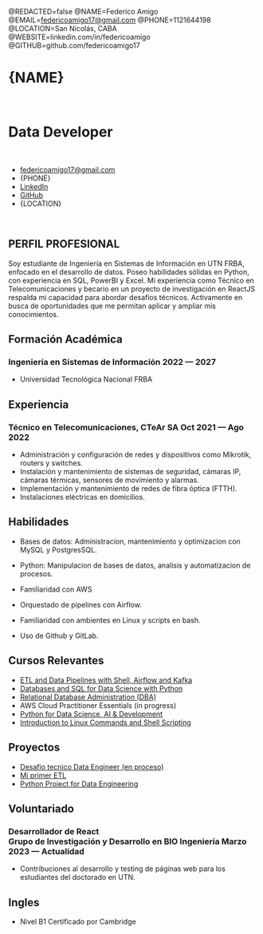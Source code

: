 @REDACTED=false
@NAME=Federico Amigo
@EMAIL=federicoamigo17@gmail.com
@PHONE=1121644198
@LOCATION=San Nicolás, CABA
@WEBSITE=linkedin.com/in/federicoamigo
@GITHUB=github.com/federicoamigo17

# {NAME}

<br>

<h1 class="subtitle" >Data Developer</h1>

<br>

<div class="section headerInfo">

- [federicoamigo17@gmail.com](mailto:federicoamigo17@gmail.com)
- {PHONE}
- [LinkedIn](https://linkedin.com/in/federicoamigo)
- [GitHub](https://github.com/federicoamigo17)
- {LOCATION}
</div>

<br>

## PERFIL PROFESIONAL

Soy estudiante de Ingeniería en Sistemas de Información en UTN FRBA, enfocado en el desarrollo de datos. Poseo habilidades sólidas en Python, con experiencia en SQL, PowerBI y Excel. Mi experiencia como Técnico en Telecomunicaciones y becario en un proyecto de investigación en ReactJS respalda mi capacidad para abordar desafíos técnicos. Activamente en busca de oportunidades que me permitan aplicar y ampliar mis conocimientos.



## Formación Académica

### Ingeniería en Sistemas de Información <span class="spacer"></span> 2022 &mdash; 2027


- Universidad Tecnológica Nacional FRBA <br>


## Experiencia

### Técnico en Telecomunicaciones, CTeAr SA <span class="spacer"></span> Oct 2021 &mdash; Ago 2022

- Administración y configuración de redes y dispositivos como Mikrotik, routers y switches.
- Instalación y mantenimiento de sistemas de seguridad, cámaras IP, cámaras térmicas, sensores de movimiento y alarmas.
- Implementación y mantenimiento de redes de fibra óptica (FTTH).
- Instalaciones eléctricas en domicilios.

## Habilidades

- Bases de datos: Administracion, mantenimiento y optimizacion con MySQL y PostgresSQL.

- Python: Manipulacion de bases de datos, analisis y automatizacion de procesos.

- Familiaridad con AWS

- Orquestado de pipelines con Airflow.

- Familiaridad con ambientes en Linux y scripts en bash.

- Uso de Github y GitLab.


## Cursos Relevantes

- [ETL and Data Pipelines with Shell, Airflow and Kafka](https://coursera.org/share/1264932413270e2d5fc5db3a16b9d172)
- [Databases and SQL for Data Science with Python](https://coursera.org/share/806303f6f7e03980c997d4df66eb5e8f)
- [Relational Database Administration (DBA)](https://coursera.org/share/b0cf37142b6394b921d9f2e4d198625d)
- AWS Cloud Practitioner Essentials (in progress)
- [Python for Data Science, AI & Development](https://coursera.org/share/13c61333c0f88ea52108695349c2f6dc)
- [Introduction to Linux Commands and Shell Scripting](https://coursera.org/share/16a1742193fb879fc6089df48f6d2f0b)

## Proyectos

- [Desafio tecnico Data Engineer (en proceso)](https://github.com/federicoamigo17/Proyecto-primer-ETL)
- [Mi primer ETL](https://github.com/federicoamigo17/Proyecto-primer-ETL)
- [Python Project for Data Engineering](https://coursera.org/share/900a384a8668f42312efe6a9d69e0821)

## Voluntariado

### Desarrollador de React <br> Grupo de Investigación y Desarrollo en BIO Ingeniería<span class="spacer"></span> Marzo 2023 — Actualidad

- Contribuciones al desarrollo y testing de páginas web para los estudiantes del doctorado en UTN.

## Ingles   

- Nivel B1 Certificado por Cambridge
